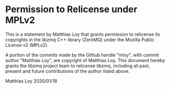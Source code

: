 # Permission to Relicense under MPLv2

This is a statement by Matthias Loy
that grants permission to relicense its copyrights in the libzmq C++
library (ZeroMQ) under the Mozilla Public License v2 (MPLv2).

A portion of the commits made by the Github handle "mloy", with
commit author "Matthias Loy", are copyright of Matthias Loy.
This document hereby grants the libzmq project team to relicense libzmq, 
including all past, present and future contributions of the author listed above.

Matthias Loy
2020/01/18

